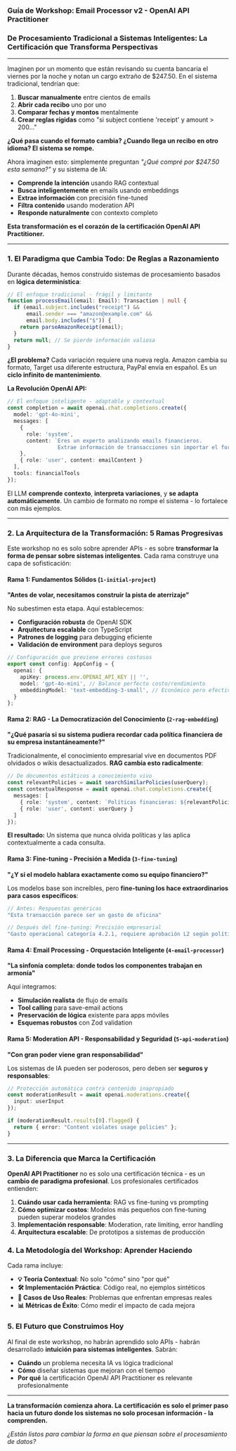 ### **Guía de Workshop: Email Processor v2 - OpenAI API Practitioner**
### **De Procesamiento Tradicional a Sistemas Inteligentes: La Certificación que Transforma Perspectivas**

---

Imaginen por un momento que están revisando su cuenta bancaria el viernes por la noche y notan un cargo extraño de $247.50. En el sistema tradicional, tendrían que:

1. **Buscar manualmente** entre cientos de emails
2. **Abrir cada recibo** uno por uno  
3. **Comparar fechas y montos** mentalmente
4. **Crear reglas rígidas** como "si subject contiene 'receipt' y amount > 200..."

**¿Qué pasa cuando el formato cambia? ¿Cuando llega un recibo en otro idioma? El sistema se rompe.**

Ahora imaginen esto: simplemente preguntan *"¿Qué compré por $247.50 esta semana?"* y su sistema de IA:
- **Comprende la intención** usando RAG contextual
- **Busca inteligentemente** en emails usando embeddings  
- **Extrae información** con precisión fine-tuned
- **Filtra contenido** usando moderation API
- **Responde naturalmente** con contexto completo

**Esta transformación es el corazón de la certificación OpenAI API Practitioner.**

---

### **1. El Paradigma que Cambia Todo: De Reglas a Razonamiento**

Durante décadas, hemos construido sistemas de procesamiento basados en **lógica determinística**:

```typescript
// El enfoque tradicional - frágil y limitante
function processEmail(email: Email): Transaction | null {
  if (email.subject.includes("receipt") && 
      email.sender === "amazon@example.com" &&
      email.body.includes("$")) {
    return parseAmazonReceipt(email);
  }
  return null; // Se pierde información valiosa
}
```

**¿El problema?** Cada variación requiere una nueva regla. Amazon cambia su formato, Target usa diferente estructura, PayPal envía en español. Es un **ciclo infinito de mantenimiento**.

**La Revolución OpenAI API:**

```typescript
// El enfoque inteligente - adaptable y contextual
const completion = await openai.chat.completions.create({
  model: 'gpt-4o-mini',
  messages: [
    {
      role: 'system',
      content: `Eres un experto analizando emails financieros. 
                Extrae información de transacciones sin importar el formato.`
    },
    { role: 'user', content: emailContent }
  ],
  tools: financialTools
});
```

El LLM **comprende contexto**, **interpreta variaciones**, y **se adapta automáticamente**. Un cambio de formato no rompe el sistema - lo fortalece con más ejemplos.

---

### **2. La Arquitectura de la Transformación: 5 Ramas Progresivas**

Este workshop no es solo sobre aprender APIs - es sobre **transformar la forma de pensar sobre sistemas inteligentes**. Cada rama construye una capa de sofisticación:

#### **Rama 1: Fundamentos Sólidos** (`1-initial-project`)
**"Antes de volar, necesitamos construir la pista de aterrizaje"**

No subestimen esta etapa. Aquí establecemos:
- **Configuración robusta** de OpenAI SDK
- **Arquitectura escalable** con TypeScript
- **Patrones de logging** para debugging eficiente
- **Validación de environment** para deploys seguros

```typescript
// Configuración que previene errores costosos
export const config: AppConfig = {
  openai: {
    apiKey: process.env.OPENAI_API_KEY || '',
    model: 'gpt-4o-mini', // Balance perfecto costo/rendimiento
    embeddingModel: 'text-embedding-3-small', // Económico pero efectivo
  }
};
```

#### **Rama 2: RAG - La Democratización del Conocimiento** (`2-rag-embedding`)
**"¿Qué pasaría si su sistema pudiera recordar cada política financiera de su empresa instantáneamente?"**

Tradicionalmente, el conocimiento empresarial vive en documentos PDF olvidados o wikis desactualizados. **RAG cambia esto radicalmente**:

```typescript
// De documentos estáticos a conocimiento vivo
const relevantPolicies = await searchSimilarPolicies(userQuery);
const contextualResponse = await openai.chat.completions.create({
  messages: [
    { role: 'system', content: `Políticas financieras: ${relevantPolicies}` },
    { role: 'user', content: userQuery }
  ]
});
```

**El resultado:** Un sistema que nunca olvida políticas y las aplica contextualmente a cada consulta.

#### **Rama 3: Fine-tuning - Precisión a Medida** (`3-fine-tuning`)
**"¿Y si el modelo hablara exactamente como su equipo financiero?"**

Los modelos base son increíbles, pero **fine-tuning los hace extraordinarios para casos específicos**:

```typescript
// Antes: Respuestas genéricas
"Esta transacción parece ser un gasto de oficina"

// Después del fine-tuning: Precisión empresarial
"Gasto operacional categoría 4.2.1, requiere aprobación L2 según política interna"
```

#### **Rama 4: Email Processing - Orquestación Inteligente** (`4-email-processor`)
**"La sinfonía completa: donde todos los componentes trabajan en armonía"**

Aquí integramos:
- **Simulación realista** de flujo de emails
- **Tool calling** para save-email actions
- **Preservación de lógica** existente para apps móviles
- **Esquemas robustos** con Zod validation

#### **Rama 5: Moderation API - Responsabilidad y Seguridad** (`5-api-moderation`)
**"Con gran poder viene gran responsabilidad"**

Los sistemas de IA pueden ser poderosos, pero deben ser **seguros y responsables**:

```typescript
// Protección automática contra contenido inapropiado
const moderationResult = await openai.moderations.create({
  input: userInput
});

if (moderationResult.results[0].flagged) {
  return { error: "Content violates usage policies" };
}
```

---

### **3. La Diferencia que Marca la Certificación**

**OpenAI API Practitioner** no es solo una certificación técnica - es un **cambio de paradigma profesional**. Los profesionales certificados entienden:

1. **Cuándo usar cada herramienta**: RAG vs fine-tuning vs prompting
2. **Cómo optimizar costos**: Modelos más pequeños con fine-tuning pueden superar modelos grandes
3. **Implementación responsable**: Moderation, rate limiting, error handling
4. **Arquitectura escalable**: De prototipos a sistemas de producción

### **4. La Metodología del Workshop: Aprender Haciendo**

Cada rama incluye:
- **💡 Teoría Contextual**: No solo "cómo" sino "por qué"
- **🛠 Implementación Práctica**: Código real, no ejemplos sintéticos  
- **🎯 Casos de Uso Reales**: Problemas que enfrentan empresas reales
- **📊 Métricas de Éxito**: Cómo medir el impacto de cada mejora

### **5. El Futuro que Construimos Hoy**

Al final de este workshop, no habrán aprendido solo APIs - habrán desarrollado **intuición para sistemas inteligentes**. Sabrán:

- **Cuándo** un problema necesita IA vs lógica tradicional
- **Cómo** diseñar sistemas que mejoran con el tiempo
- **Por qué** la certificación OpenAI API Practitioner es relevante profesionalmente

---

**La transformación comienza ahora. La certificación es solo el primer paso hacia un futuro donde los sistemas no solo procesan información - la comprenden.**

*¿Están listos para cambiar la forma en que piensan sobre el procesamiento de datos?*
